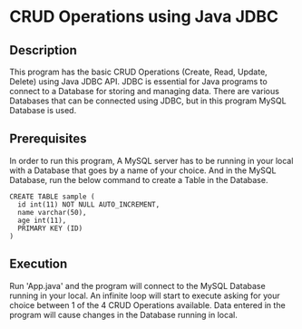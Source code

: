# CRUD Operations using Java JDBC

## Description
This program has the basic CRUD Operations (Create, Read, Update, Delete) using Java JDBC API. JDBC is essential for Java programs to connect to a Database for storing and managing data. There are various Databases that can be connected using JDBC, but in this program MySQL Database is used.

## Prerequisites
In order to run this program, A MySQL server has to be running in your local with a Database that goes by a name of your choice. And in the MySQL Database, run the below command to create a Table in the Database.
```
CREATE TABLE sample (
  id int(11) NOT NULL AUTO_INCREMENT,
  name varchar(50),
  age int(11),
  PRIMARY KEY (ID)
)
```

## Execution
Run 'App.java' and the program will connect to the MySQL Database running in your local. An infinite loop will start to execute asking for your choice between 1 of the 4 CRUD Operations available. Data entered in the program will cause changes in the Database running in local.
